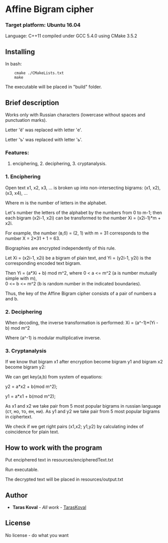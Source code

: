 # Affine Bigram cipher 

### Target platform: Ubuntu 16.04

Language: C++11 compiled under GCC 5.4.0 using CMake 3.5.2

## Installing

In bash:

```
    cmake ./CMakeLists.txt
    make
```

The executable will be placed in "build" folder.

## Brief description

Works only with Russian characters (lowercase without spaces and punctuation marks).

Letter 'ё' was replaced with letter 'е'.

Letter 'ъ' was replaced with letter 'ь'.

### Features: 

1. enciphering, 2. deciphering, 3. cryptanalysis.

### 1. Enciphering

Open text x1, x2, x3, ... is broken up into non-intersecting bigrams: (x1, x2),
(x3, x4), ... 

Where m is the number of letters in the alphabet. 

Let's number the letters of the alphabet by the numbers from 0 to m-1; 
then each bigram (x2i-1, x2i) can be transformed to the number Xi = (x2i-1)*m + x2i.

For example, the number (в,б) = (2, 1) with m = 31 corresponds to the number X = 2*31 + 1 = 63.

Biographies are encrypted independently of this rule. 

Let Xi = (x2i-1, x2i) be a bigram of plain text, 
and Yi = (y2i-1, y2i) is the corresponding encoded text bigram. 

Then Yi = (a*Xi + b) mod m^2,
where 0 < a <= m^2 (a is number mutually simple with m),  
0 <= b <= m^2 (b is random number in the indicated boundaries).

Thus, the key of the Affine Bigram cipher consists of a pair of numbers a and b.

### 2. Deciphering

When decoding, the inverse transformation is performed:
Xi = (a^-1)*(Yi - b) mod m^2

Where (a^-1) is modular multiplicative inverse.

### 3. Cryptanalysis
 
If we know that bigram x1 after encryption become bigram y1 
and bigram x2 become bigram y2:

We can get key(a,b) from system of equations:

y2 = a*x2 + b(mod m^2);

y1 = a*x1 + b(mod m^2);

As x1 and x2 we take pair from 5 most popular bigrams in russian language (ст, но, то, ен, ни).
As y1 and y2 we take pair from 5 most popular bigrams in ciphertext.

We check if we get right pairs (x1,x2; y1,y2) by calculating index of coincidence for plain text.

## How to work with the program

Put enciphered text in resources/encipheredText.txt

Run executable.

The decrypted text will be placed in resources/output.txt

## Author

* **Taras Koval** - *All work* - [TarasKoval](https://github.com/TarasKoval)

## License

No license - do what you want
